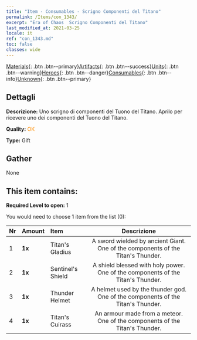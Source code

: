```yaml
---
title: "Item - Consumables - Scrigno Componenti del Titano"
permalink: /Items/con_1343/
excerpt: "Era of Chaos  Scrigno Componenti del Titano"
last_modified_at: 2021-03-25
locale: it
ref: "con_1343.md"
toc: false
classes: wide
---
```

 [Materials](/it/Items/){: .btn .btn--primary}[Artifacts](/it/Items/Artifacts/){: .btn .btn--success}[Units](/it/Items/Units/){: .btn .btn--warning}[Heroes](/it/Items/Heroes/){: .btn .btn--danger}[Consumables](/it/Items/Consumables/){: .btn .btn--info}[Unknown](/it/Items/Unknown/){: .btn .btn--primary}

## Dettagli
 **Descrizione:** Uno scrigno di componenti del Tuono del Titano. Aprilo per ricevere uno dei componenti del Tuono del Titano.

 **Quality:** <span style="color: #FF8C00">OK</span>

 **Type:** Gift

## Gather

  None

## This item contains:

 **Required Level to open:** 1

 You would need to choose 1 item from the list (0):

  | Nr | Amount |     Item    | Descrizione |
  |:---|:-------|:------------|:-----------:|
  | 1 |  **1x** | Titan's Gladius | A sword wielded by ancient Giant. One of the components of the Titan's Thunder.  | 
  | 2 |  **1x** | Sentinel's Shield | A shield blessed with holy power. One of the components of the Titan's Thunder.  | 
  | 3 |  **1x** | Thunder Helmet | A helmet used by the thunder god. One of the components of the Titan's Thunder.  | 
  | 4 |  **1x** | Titan's Cuirass | An armour made from a meteor. One of the components of the Titan's Thunder.  | 
